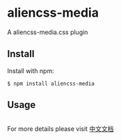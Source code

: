 aliencss-media
===============

A aliencss-media.css plugin


Install
-------

Install with npm:

    $ npm install aliencss-media

Usage
-----

```css
```

For more details please visit [中文文档](https://www.alienjs.net)
